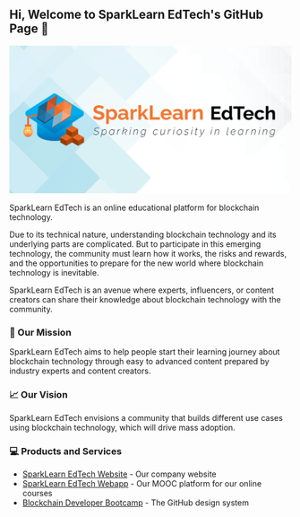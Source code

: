 ## Hi, Welcome to SparkLearn EdTech's GitHub Page 👋

![SparkLearn EdTech Cover Photo](https://github.com/sparklearnedtech/.github/blob/main/images/cover-photo.png)

SparkLearn EdTech is an online educational platform for blockchain technology.

Due to its technical nature, understanding blockchain technology and its underlying parts are complicated. But to participate in this emerging technology, the community must learn how it works, the risks and rewards, and the opportunities to prepare for the new world where blockchain technology is inevitable.

SparkLearn EdTech is an avenue where experts, influencers, or content creators can share their knowledge about blockchain technology with the community.

### 🎯 Our Mission

SparkLearn EdTech aims to help people start their learning journey about blockchain technology through easy to advanced content prepared by industry experts and content creators.

### 📈 Our Vision

SparkLearn EdTech envisions a community that builds different use cases using blockchain technology, which will drive mass adoption.

### 💻 Products and Services

- [SparkLearn EdTech Website](https://sparklearn-edtech.com) - Our company website
- [SparkLearn EdTech Webapp](https://app.sparklearn-edtech.com) - Our MOOC platform for our online courses
- [Blockchain Developer Bootcamp](https://github.com/primer/css) - The GitHub design system
